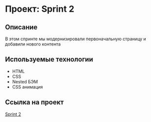 # **Проект: Sprint 2**
## **Описание**
В этом спринте мы модернизировали первоначальную страницу и добавили нового контента
## **Используемые технологии**
* HTML
* CSS
* Nested БЭМ
* CSS анимация
## **Ссылка на проект**
[Sprint 2](https://github.com/Jime1234/how-to-learn)
